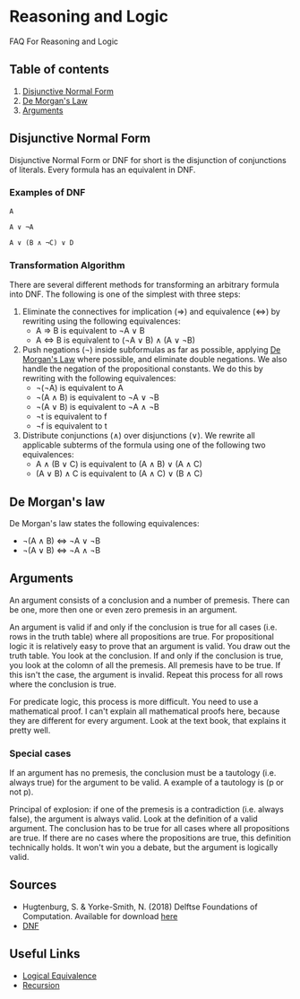 # Reasoning and Logic
FAQ For Reasoning and Logic
## Table of contents
1. [Disjunctive Normal Form](disjunctive-normal-form)
2. [De Morgan's Law](de-morgans-law)
3. [Arguments](arguments)

## Disjunctive Normal Form
Disjunctive Normal Form or DNF for short is the disjunction of conjunctions of literals. Every formula has an equivalent in DNF.

### Examples of DNF
```
A 
	
A ∨ ¬A
	
A ∨ (B ∧ ¬C) ∨ D
```	

### Transformation Algorithm
There are several different methods for transforming an arbitrary formula into DNF. The following is one of the simplest with three steps:

1. Eliminate the connectives for implication (⇒) and equivalence (⇔) by rewriting using the following equivalences:
    * A ⇒ B is equivalent to ¬A ∨ B
    * A ⇔ B is equivalent to (¬A ∨ B) ∧ (A ∨ ¬B)
2. Push negations (¬) inside subformulas as far as possible, applying [De Morgan's Law](de-morgans-law) where possible, and eliminate double negations. We also handle the negation of the propositional constants. We do this by rewriting with the following equivalences: 
    * ¬(¬A) is equivalent to A
    * ¬(A ∧ B) is equivalent to ¬A ∨ ¬B
    * ¬(A ∨ B) is equivalent to ¬A ∧ ¬B
    * ¬t is equivalent to f
    * ¬f is equivalent to t
3. Distribute conjunctions (∧) over disjunctions (∨). We rewrite all applicable subterms of the formula using one of the following two equivalences:
    * A ∧ (B ∨ C) is equivalent to (A ∧ B) ∨ (A ∧ C)
    * (A ∨ B) ∧ C is equivalent to (A ∧ C) ∨ (B ∧ C)

## De Morgan's law
De Morgan's law states the following equivalences:
*   ¬(A ∧ B) ⇔ ¬A ∨ ¬B
*   ¬(A ∨ B) ⇔ ¬A ∧ ¬B

## Arguments
An argument consists of a conclusion and a number of premesis. There can be one, more then one or even zero premesis in an argument. 

An argument is valid if and only if the conclusion is true for all cases (i.e. rows in the truth table) where all propositions are true. For propositional logic it is relatively easy to prove that an argument is valid. You draw out the truth table. You look at the conclusion. If and only if the conclusion is true, you look at the colomn of all the premesis. All premesis have to be true. If this isn't the case, the argument is invalid. Repeat this process for all rows where the conclusion is true. 

For predicate logic, this process is more difficult. You need to use a mathematical proof. I can't explain all mathematical proofs here, because they are different for every argument. Look at the text book, that explains it pretty well.

### Special cases

If an argument has no premesis, the conclusion must be a tautology (i.e. always true) for the argument to be valid. A example of a tautology is (p or not p).

Principal of explosion: if one of the premesis is a contradiction (i.e. always false), the argument is always valid. Look at the definition of a valid argument. The conclusion has to be true for all cases where all propositions are true. If there are no cases where the propositions are true, this definition technically holds. It won't win you a debate, but the argument is logically valid.

## Sources
*  Hugtenburg, S. & Yorke-Smith, N. (2018) Delftse Foundations of Computation. Available for download [here](https://textbooks.open.tudelft.nl/index.php/textbooks/catalog/book/13)
* [DNF](http://www.barrywatson.se/cl/cl_dnf.html)


## Useful Links
* [Logical Equivalence](https://en.wikipedia.org/wiki/Logical_equivalence)
* [Recursion](https://en.wikipedia.org/wiki/Recursion#In_mathematics)
